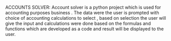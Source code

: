 ACCOUNTS SOLVER:
Account solver is a python project which is used for accounting purposes business . The  data were the user is prompted with choice of accounting calculations to select , based on selection the user will give the input and calculations were done based on the formulas and functions which are developed as a code and result will be displayed to the user.
